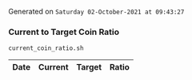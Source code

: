 Generated on `Saturday 02-October-2021 at 09:43:27`

### Current to Target Coin Ratio
`current_coin_ratio.sh`

Date|Current|Target|Ratio
---|---|---|---
